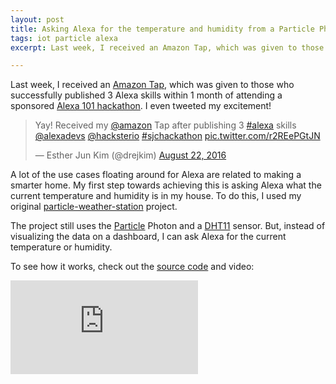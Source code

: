```yaml
---
layout: post
title: Asking Alexa for the temperature and humidity from a Particle Photon
tags: iot particle alexa
excerpt: Last week, I received an Amazon Tap, which was given to those who successfully published 3 Alexa skills within 1 month of attending a sponsored Alexa 101 hackathon. I even tweeted my excitement....

---
```


Last week, I received an [Amazon Tap](https://www.amazon.com/dp/B01BH83OOM), which was given to those who successfully published 3 Alexa skills within 1 month of attending a sponsored [Alexa 101 hackathon](http://www.meetup.com/Hackster-Hardware-Meetup-SJC/events/232329858/). I even tweeted my excitement!

<div class="mb-3">
  <blockquote class="twitter-tweet tw-align-center" data-lang="en"><p lang="en" dir="ltr">Yay! Received my <a href="https://twitter.com/amazon">@amazon</a> Tap after publishing 3 <a href="https://twitter.com/hashtag/alexa?src=hash">#alexa</a> skills <a href="https://twitter.com/alexadevs">@alexadevs</a> <a href="https://twitter.com/hacksterio">@hacksterio</a> <a href="https://twitter.com/hashtag/sjchackathon?src=hash">#sjchackathon</a> <a href="https://t.co/r2REePGtJN">pic.twitter.com/r2REePGtJN</a></p>&mdash; Esther Jun Kim (@drejkim) <a href="https://twitter.com/drejkim/status/767841485370732545">August 22, 2016</a></blockquote>
  <script async src="//platform.twitter.com/widgets.js" charset="utf-8"></script>
</div>

A lot of the use cases floating around for Alexa are related to making a smarter home. My first step towards achieving this is asking Alexa what the current temperature and humidity is in my house. To do this, I used my original [particle-weather-station](/projects/particle-weather-station/) project.

The project still uses the [Particle](https://www.particle.io/) Photon and a [DHT11](https://www.adafruit.com/product/386) sensor. But, instead of visualizing the data on a dashboard, I can ask Alexa for the current temperature or humidity.

To see how it works, check out the [source code](https://github.com/estherjk/particle-weather-station-alexa) and video:

<div class="mb-3">
  <div class="embed-responsive embed-responsive-16by9">
    <iframe class="embed-responsive-item" src="https://www.youtube.com/embed/j5CpMcM5yRI" frameborder="0" allowfullscreen=""></iframe>
  </div>
</div>
